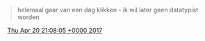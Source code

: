 > helemaal gaar van een dag klikken \- ik wil later geen datatypist worden

<img src="../../media/tweet.ico" width="12" /> [Thu Apr 20 21:08:05 +0000 2017](https://twitter.com/DromerDenker/status/855166204062859265)